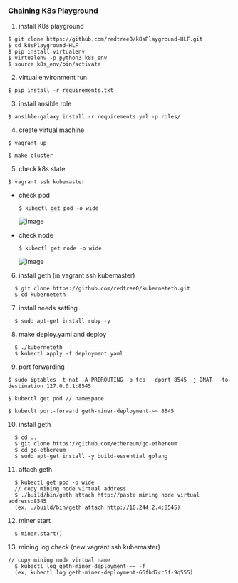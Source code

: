 ### Chaining K8s Playground

1. install K8s playground
  ```
  $ git clone https://github.com/redtree0/k8sPlayground-HLF.git
  $ cd k8sPlayground-HLF
  $ pip install virtualenv
  $ virtualenv -p python3 k8s_env
  $ source k8s_env/bin/activate
  ```

2. virtual environment run
  ```
  $ pip install -r requirements.txt
  ```

3. install ansible role
  ```
  $ ansible-galaxy install -r requirements.yml -p roles/
  ```
  
4. create virtual machine
  ```
  $ vagrant up
  
  $ make cluster
  ```

5. check k8s state
  ```
  $ vagrant ssh kubemaster
  ```
  * check pod
    ```
    $ kubectl get pod -o wide
    ```
    ![image](https://user-images.githubusercontent.com/7833598/47254881-ad2d0780-d4a2-11e8-811d-16c9c162fd81.png)

  * check node
    ```
    $ kubectl get node -o wide
    ```
    ![image](https://user-images.githubusercontent.com/7833598/47254889-c7ff7c00-d4a2-11e8-8b6f-5f3597718008.png)

6. install geth (in vagrant ssh kubemaster)
  ```
    $ git clone https://github.com/redtree0/kuberneteth.git
    $ cd kuberneteth
  ```

7. install needs setting
  ```
    $ sudo apt-get install ruby -y
  ```

8. make deploy.yaml and deploy
  ```
    $ ./kuberneteth
    $ kubectl apply -f deployment.yaml
  ```
  
9. port forwarding
  ```
  $ sudo iptables -t nat -A PREROUTING -p tcp --dport 8545 -j DNAT --to-destination 127.0.0.1:8545

  $ kubectl get pod // namespace

  $ kubeclt port-forward geth-miner-deployment-~~ 8545
  ```
  
10. install geth
  ```
    $ cd ..
    $ git clone https://github.com/ethereum/go-ethereum
    $ cd go-ethereum
    $ sudo apt-get install -y build-essential golang
  ```
  
11. attach geth
  ```
    $ kubectl get pod -o wide
    // copy mining node virtual address
    $ ./build/bin/geth attach http://paste mining node virtual address:8545
    (ex, ./build/bin/geth attach http://10.244.2.4:8545)
  ```
  
12. miner start
  ```
    $ miner.start()
  ```
  
13. mining log check (new vagrant ssh kubemaster)
  ```
  // copy mining node virtual name
    $ kubectl log geth-miner-deployment-~~ -f 
    (ex, kubectl log geth-miner-deployment-66fbd7cc5f-9q555)
  ```
  
